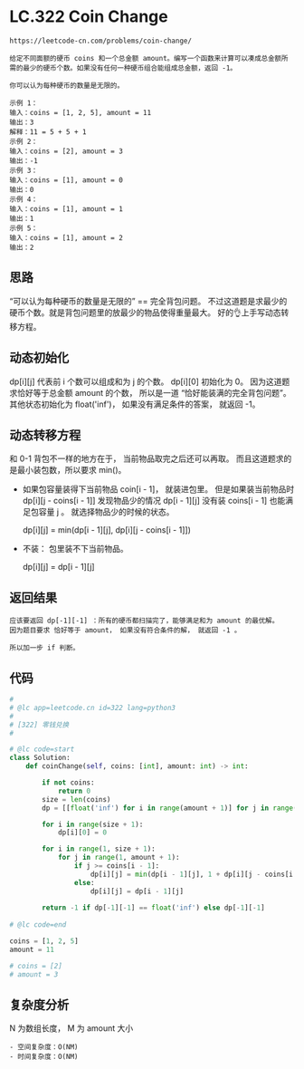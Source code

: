 LC.322 Coin Change
====
    https://leetcode-cn.com/problems/coin-change/

    给定不同面额的硬币 coins 和一个总金额 amount。编写一个函数来计算可以凑成总金额所需的最少的硬币个数。如果没有任何一种硬币组合能组成总金额，返回 -1。

    你可以认为每种硬币的数量是无限的。

    示例 1：
    输入：coins = [1, 2, 5], amount = 11
    输出：3 
    解释：11 = 5 + 5 + 1
    示例 2：
    输入：coins = [2], amount = 3
    输出：-1
    示例 3：
    输入：coins = [1], amount = 0
    输出：0
    示例 4：
    输入：coins = [1], amount = 1
    输出：1
    示例 5：
    输入：coins = [1], amount = 2
    输出：2

## 思路
“可以认为每种硬币的数量是无限的” == 完全背包问题。
不过这道题是求最少的硬币个数。就是背包问题里的放最少的物品使得重量最大。
好的👌上手写动态转移方程。

## 动态初始化

dp[i][j] 代表前 i 个数可以组成和为 j 的个数。
dp[i][0] 初始化为 0。
因为这道题求恰好等于总金额 amount 的个数， 所以是一道 “恰好能装满的完全背包问题”。
其他状态初始化为 float('inf')， 如果没有满足条件的答案， 就返回 -1。

## 动态转移方程
和 0-1 背包不一样的地方在于， 当前物品取完之后还可以再取。
而且这道题求的是最小装包数，所以要求 min()。

- 如果包容量装得下当前物品 coin[i - 1]， 就装进包里。
    但是如果装当前物品时 dp[i][j - coins[i - 1]] 发现物品少的情况 dp[i - 1][j] 没有装 coins[i - 1] 也能满足包容量 j 。 
    就选择物品少的时候的状态。

    dp[i][j] = min(dp[i - 1][j], dp[i][j - coins[i - 1]])

- 不装： 包里装不下当前物品。

    dp[i][j] = dp[i - 1][j]

## 返回结果

    应该要返回 dp[-1][-1] ：所有的硬币都扫描完了，能够满足和为 amount 的最优解。
    因为题目要求 恰好等于 amount， 如果没有符合条件的解， 就返回 -1 。
    
    所以加一步 if 判断。

## 代码
```python
#
# @lc app=leetcode.cn id=322 lang=python3
#
# [322] 零钱兑换
#

# @lc code=start
class Solution:
    def coinChange(self, coins: [int], amount: int) -> int:

        if not coins:
            return 0
        size = len(coins)
        dp = [[float('inf') for i in range(amount + 1)] for j in range(size + 1)]

        for i in range(size + 1):
            dp[i][0] = 0

        for i in range(1, size + 1):
            for j in range(1, amount + 1):
                if j >= coins[i - 1]:
                    dp[i][j] = min(dp[i - 1][j], 1 + dp[i][j - coins[i - 1]])
                else:
                    dp[i][j] = dp[i - 1][j]
        
        return -1 if dp[-1][-1] == float('inf') else dp[-1][-1]
            
# @lc code=end

coins = [1, 2, 5]
amount = 11

# coins = [2]
# amount = 3
```

## 复杂度分析
N 为数组长度， M 为 amount 大小

    - 空间复杂度：O(NM)
    - 时间复杂度：O(NM)